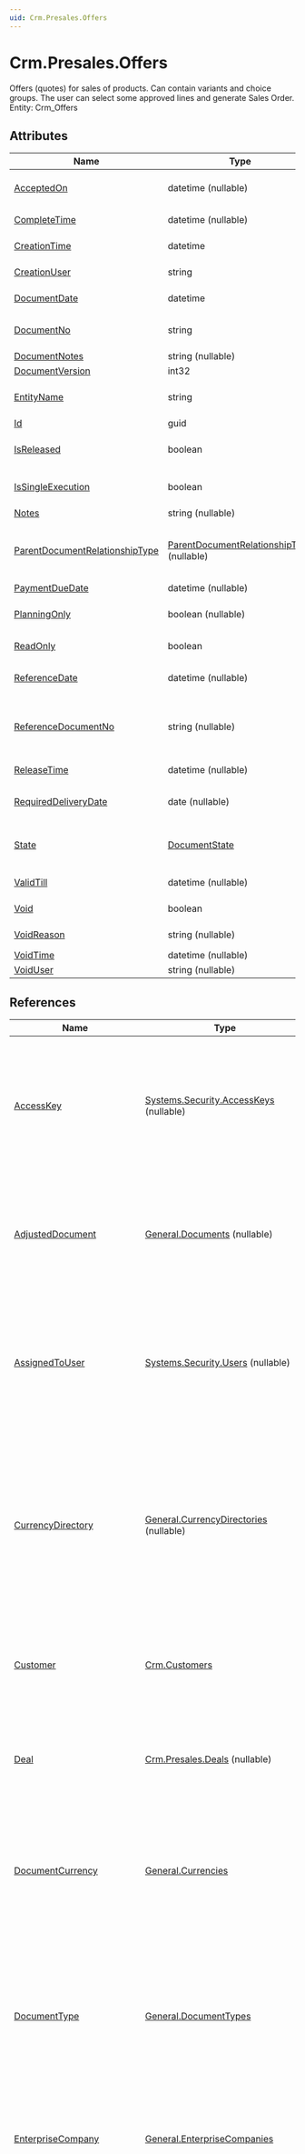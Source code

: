 ```yaml
---
uid: Crm.Presales.Offers
---
```

# Crm.Presales.Offers

Offers (quotes) for sales of products. Can contain variants and choice groups. The user can select some approved lines and generate Sales Order. Entity: Crm_Offers

## Attributes

| Name | Type | Description |
| ---- | ---- | --- |
| [AcceptedOn](Crm.Presales.Offers.md#acceptedon) | datetime (nullable) | The date on which the customer accepted the offer. null if the offer is not yet accepted or the date is unknown. 
| [CompleteTime](Crm.Presales.Offers.md#completetime) | datetime (nullable) | Exact time, when the document was last completed[Filter(ge;le)] 
| [CreationTime](Crm.Presales.Offers.md#creationtime) | datetime | Date/Time when the document was created [Required][Filter(ge;le)] 
| [CreationUser](Crm.Presales.Offers.md#creationuser) | string | The login name of the user, who created the document [Required][Filter(like)] 
| [DocumentDate](Crm.Presales.Offers.md#documentdate) | datetime | The date on which the document was issued [Required][Filter(eq;ge;le)][ORD] 
| [DocumentNo](Crm.Presales.Offers.md#documentno) | string | Document number, unique within Document_Type_Id [Required][Filter(eq;like)][ORD] 
| [DocumentNotes](Crm.Presales.Offers.md#documentnotes) | string (nullable) | Notes for this Document 
| [DocumentVersion](Crm.Presales.Offers.md#documentversion) | int32 | [Filter(eq;ge;le)] 
| [EntityName](Crm.Presales.Offers.md#entityname) | string | The entity name of the document equal to the entity name of the document type.[Filter(eq)] [ORD] 
| [Id](Crm.Presales.Offers.md#id) | guid |  
| [IsReleased](Crm.Presales.Offers.md#isreleased) | boolean | True if the document is not void and its state is released or greater. [Required] [Default(false)] [Filter(eq)] [ReadOnly] 
| [IsSingleExecution](Crm.Presales.Offers.md#issingleexecution) | boolean | Specifies whether the document is a single execution of its order document. [Required] [Default(false)] [Filter(eq)] [ReadOnly] 
| [Notes](Crm.Presales.Offers.md#notes) | string (nullable) | Notes for this Offer. 
| [ParentDocumentRelationshipType](Crm.Presales.Offers.md#parentdocumentrelationshiptype) | [ParentDocumentRelationshipType](Crm.Presales.Offers.md#parentdocumentrelationshiptype) (nullable) | Type of relationship between the current document and the parent document(s). Affects the constraints for execution/completion for the documents. Possible values: 'S' = 'Subtask', 'N' = 'Next task'. 
| [PaymentDueDate](Crm.Presales.Offers.md#paymentduedate) | datetime (nullable) | The last term for payment. 
| [PlanningOnly](Crm.Presales.Offers.md#planningonly) | boolean (nullable) | Indicates that the document is used only for planning (and as consequence its state cannot be greater than Planned) [Required] 
| [ReadOnly](Crm.Presales.Offers.md#readonly) | boolean | True - the document is read only; false - the document is not read only [Required] 
| [ReferenceDate](Crm.Presales.Offers.md#referencedate) | datetime (nullable) | The date to which this document refers, i.e. when the action really occurred. If null, Document_Date is taken [Filter(ge;le)] 
| [ReferenceDocumentNo](Crm.Presales.Offers.md#referencedocumentno) | string (nullable) | The number of the document (issued by the other party), which was the reason for the creation of the current document. The numebr should be unique within the party documents [Filter(eq;like)] 
| [ReleaseTime](Crm.Presales.Offers.md#releasetime) | datetime (nullable) | Exact time, when the document was first released [Filter(ge;le)] 
| [RequiredDeliveryDate](Crm.Presales.Offers.md#requireddeliverydate) | date (nullable) | When not null, specifies required delivery date for all offer lines. When the lines contain different delivery dates, this is null. 
| [State](Crm.Presales.Offers.md#state) | [DocumentState](Crm.Presales.Offers.md#state) | 0=New;5=Corrective;10=Computer Planned;20=Human Planned;30=Released;40=Completed;50=Closed [Required][Filter(eq;ge;le)] 
| [ValidTill](Crm.Presales.Offers.md#validtill) | datetime (nullable) | Last date when the offer is valid. null means the offer has no specific validity date. [Filter(ge;le)] 
| [Void](Crm.Presales.Offers.md#void) | boolean | True if the document is null and void [Required][Filter(eq)] 
| [VoidReason](Crm.Presales.Offers.md#voidreason) | string (nullable) | Reason for voiding the document, entered by the user 
| [VoidTime](Crm.Presales.Offers.md#voidtime) | datetime (nullable) | Date/time when the document has become void 
| [VoidUser](Crm.Presales.Offers.md#voiduser) | string (nullable) | The user who voided the document 

## References

| Name | Type | Description |
| ---- | ---- | --- |
| [AccessKey](Crm.Presales.Offers.md#accesskey) | [Systems.Security.AccessKeys](Systems.Security.AccessKeys.md) (nullable) | The access key, containing the user permissions for this document. null means that all users have unlimited permissions |
| [AdjustedDocument](Crm.Presales.Offers.md#adjusteddocument) | [General.Documents](General.Documents.md) (nullable) | The primary document, which the current document adjusts. null when this is not an adjustment document |
| [AssignedToUser](Crm.Presales.Offers.md#assignedtouser) | [Systems.Security.Users](Systems.Security.Users.md) (nullable) | The user to which this document is assigned for handling. null means that the document is not assigned to specific user |
| [CurrencyDirectory](Crm.Presales.Offers.md#currencydirectory) | [General.CurrencyDirectories](General.CurrencyDirectories.md) (nullable) | The currency directory, containing all the convertion rates, used by the document. null means that the document does not need currency convertions |
| [Customer](Crm.Presales.Offers.md#customer) | [Crm.Customers](Crm.Customers.md) | The customer to which the products are offered. [Required] [Filter(multi eq)] |
| [Deal](Crm.Presales.Offers.md#deal) | [Crm.Presales.Deals](Crm.Presales.Deals.md) (nullable) | The opportunity (deal) on which this offer is based. [Filter(multi eq)] |
| [DocumentCurrency](Crm.Presales.Offers.md#documentcurrency) | [General.Currencies](General.Currencies.md) | The currency in which the document is issued. All amounts are in this currency. [Required] [Filter(multi eq)] |
| [DocumentType](Crm.Presales.Offers.md#documenttype) | [General.DocumentTypes](General.DocumentTypes.md) | The user defined type of the document. Determines document behaviour, properties, additional amounts, validation, generations, etc. [Required] |
| [EnterpriseCompany](Crm.Presales.Offers.md#enterprisecompany) | [General.EnterpriseCompanies](General.EnterpriseCompanies.md) | The enterprise company which issued the document [Required] |
| [EnterpriseCompanyLocation](Crm.Presales.Offers.md#enterprisecompanylocation) | [General.Contacts.CompanyLocations](General.Contacts.CompanyLocations.md) (nullable) | The enterprise company location which issued the document. null means that there is only one location within the enterprise company and locations are not used |
| [FromCompanyDivision](Crm.Presales.Offers.md#fromcompanydivision) | [General.Contacts.CompanyDivisions](General.Contacts.CompanyDivisions.md) (nullable) | The division of the company, issuing the document. null when the document is not issued by any specific division |
| [FromParty](Crm.Presales.Offers.md#fromparty) | [General.Contacts.Parties](General.Contacts.Parties.md) | The party which issued the document [Required] |
| [MasterDocument](Crm.Presales.Offers.md#masterdocument) | [General.Documents](General.Documents.md) | In a multi-document tree, this is the root document, that created the whole tree. If this is the root it is equal to Id [Required] |
| [Parent](Crm.Presales.Offers.md#parent) | [General.Documents](General.Documents.md) (nullable) | In a multi-document tree, this is the direct parent document. If this is the root it is null |
| [PaymentType](Crm.Presales.Offers.md#paymenttype) | [Finance.Payments.PaymentTypes](Finance.Payments.PaymentTypes.md) (nullable) | Way of payment. null means that no specific way of payment was offered. [Filter(multi eq)] |
| [PriceList](Crm.Presales.Offers.md#pricelist) | [Crm.PriceLists](Crm.PriceLists.md) (nullable) | The price list, based on which the prices are selected. Initially copied from the definition of the Customer. [Filter(multi eq)] |
| [PrimeCauseDocument](Crm.Presales.Offers.md#primecausedocument) | [General.Documents](General.Documents.md) (nullable) | The document that is the prime cause for creation of the current document |
| [RecipientPerson](Crm.Presales.Offers.md#recipientperson) | [General.Contacts.Persons](General.Contacts.Persons.md) (nullable) | The offer recipient. It should be employee of the customer. null means that there is no default recipient or he/she is unknown. [Filter(multi eq)] |
| [ResponsiblePerson](Crm.Presales.Offers.md#responsibleperson) | [General.Contacts.Persons](General.Contacts.Persons.md) (nullable) | The person that is responsible for this order or transaction. It could be the sales person, the orderer, etc. |
| [ReverseOfDocument](Crm.Presales.Offers.md#reverseofdocument) | [General.Documents](General.Documents.md) (nullable) | The document which the current document is reverse of |
| [SalesPerson](Crm.Presales.Offers.md#salesperson) | [Crm.SalesPersons](Crm.SalesPersons.md) (nullable) | Responsible sales person. null when no sales person was assigned. [Filter(multi eq)] |
| [Sequence](Crm.Presales.Offers.md#sequence) | [General.Sequences](General.Sequences.md) (nullable) | The sequence that will be used to give new numbers to the documents of this type |
| [ShipToCustomer](Crm.Presales.Offers.md#shiptocustomer) | [Crm.Customers](Crm.Customers.md) (nullable) | The customer to whom to ship the sales order. Usually it is a customer entry for a sub-party of the primary customer. [Filter(multi eq)] |
| [Store](Crm.Presales.Offers.md#store) | [Logistics.Inventory.Stores](Logistics.Inventory.Stores.md) (nullable) | The store, from which the products will be sold. When null, the store is unknown or N/A. [Filter(multi eq)] |
| [ToCompanyDivision](Crm.Presales.Offers.md#tocompanydivision) | [General.Contacts.CompanyDivisions](General.Contacts.CompanyDivisions.md) | The division of the company, receiving the document. null when the document is not received by any specific division |
| [ToParty](Crm.Presales.Offers.md#toparty) | [General.Contacts.Parties](General.Contacts.Parties.md) (nullable) | The party which should receive the document |
| [UserStatus](Crm.Presales.Offers.md#userstatus) | [General.DocumentTypeUserStatuses](General.DocumentTypeUserStatuses.md) (nullable) | The user status of this document if applicable for this document type. null means unknown or not yet set |

## Child Collections

| Name | Type | Description |
| ---- | ---- | --- |
| Comments | [General.DocumentComments](General.DocumentComments.md) | List of [DocumentComment](General.DocumentComments.md) child objects, based on the [DocumentComment.Document](General.DocumentComments.md#document) back reference 
| DistributedAmounts | [General.DocumentDistributedAmounts](General.DocumentDistributedAmounts.md) | List of [DocumentDistributedAmount](General.DocumentDistributedAmounts.md) child objects, based on the [DocumentDistributedAmount.Document](General.DocumentDistributedAmounts.md#document) back reference 
| DocumentAmounts | [General.DocumentAmounts](General.DocumentAmounts.md) | List of [DocumentAmount](General.DocumentAmounts.md) child objects, based on the [DocumentAmount.Document](General.DocumentAmounts.md#document) back reference 
| FileAttachments | [General.DocumentFileAttachments](General.DocumentFileAttachments.md) | List of [DocumentFileAttachment](General.DocumentFileAttachments.md) child objects, based on the [DocumentFileAttachment.Document](General.DocumentFileAttachments.md#document) back reference 
| LineAmounts | [General.DocumentLineAmounts](General.DocumentLineAmounts.md) | List of [DocumentLineAmount](General.DocumentLineAmounts.md) child objects, based on the [DocumentLineAmount.Document](General.DocumentLineAmounts.md#document) back reference 
| Lines | [Crm.Presales.OfferLines](Crm.Presales.OfferLines.md) | List of [OfferLine](Crm.Presales.OfferLines.md) child objects, based on the [Crm.Presales.OfferLine.Offer](Crm.Presales.OfferLines.md#offer) back reference 
| Prints | [General.DocumentPrints](General.DocumentPrints.md) | List of [DocumentPrint](General.DocumentPrints.md) child objects, based on the [DocumentPrint.Document](General.DocumentPrints.md#document) back reference 
| StateChanges | [General.DocumentStateChanges](General.DocumentStateChanges.md) | List of [DocumentStateChange](General.DocumentStateChanges.md) child objects, based on the [DocumentStateChange.Document](General.DocumentStateChanges.md#document) back reference 
| Versions | [General.DocumentVersions](General.DocumentVersions.md) | List of [DocumentVersion](General.Documents.md#documentversion) child objects, based on the [DocumentVersion.Document](General.DocumentVersions.md#document) back reference 


## Attribute Details

### AcceptedOn

> The date on which the customer accepted the offer. null if the offer is not yet accepted or the date is unknown.

_Type_: **datetime (nullable)**  
_Supported Filters_: **NotFilterable**  
_Supports Order By_: **False**  

### CompleteTime

> Exact time, when the document was last completed[Filter(ge;le)]

_Type_: **datetime (nullable)**  
_Supported Filters_: **GreaterThanOrLessThan**  
_Supports Order By_: **False**  

### CreationTime

> Date/Time when the document was created [Required][Filter(ge;le)]

_Type_: **datetime**  
_Supported Filters_: **GreaterThanOrLessThan**  
_Supports Order By_: **False**  
_Default Value_: **CurrentDateTime**  

### CreationUser

> The login name of the user, who created the document [Required][Filter(like)]

_Type_: **string**  
_Supported Filters_: **Like**  
_Supports Order By_: **False**  

### DocumentDate

> The date on which the document was issued [Required][Filter(eq;ge;le)][ORD]

_Type_: **datetime**  
_Supported Filters_: **Equals, GreaterThanOrLessThan**  
_Supports Order By_: **True**  
_Default Value_: **CurrentDate**  

### DocumentNo

> Document number, unique within Document_Type_Id [Required][Filter(eq;like)][ORD]

_Type_: **string**  
_Supported Filters_: **Equals, Like**  
_Supports Order By_: **True**  

### DocumentNotes

> Notes for this Document

_Type_: **string (nullable)**  
_Supported Filters_: **NotFilterable**  
_Supports Order By_: **False**  

### DocumentVersion

> [Filter(eq;ge;le)]

_Type_: **int32**  
_Supported Filters_: **Equals, GreaterThanOrLessThan**  
_Supports Order By_: **False**  
_Default Value_: **1**  

### EntityName

> The entity name of the document equal to the entity name of the document type.[Filter(eq)] [ORD]

_Type_: **string**  
_Supported Filters_: **Equals**  
_Supports Order By_: **True**  

### Id

_Type_: **guid**  
_Supported Filters_: **Equals, EqualsIn**  
_Default Value_: **NewGuid**  

### IsReleased

> True if the document is not void and its state is released or greater. [Required] [Default(false)] [Filter(eq)] [ReadOnly]

_Type_: **boolean**  
_Supported Filters_: **Equals**  
_Supports Order By_: **False**  
_Default Value_: **False**  

### IsSingleExecution

> Specifies whether the document is a single execution of its order document. [Required] [Default(false)] [Filter(eq)] [ReadOnly]

_Type_: **boolean**  
_Supported Filters_: **Equals**  
_Supports Order By_: **False**  
_Default Value_: **False**  

### Notes

> Notes for this Offer.

_Type_: **string (nullable)**  
_Supported Filters_: **NotFilterable**  
_Supports Order By_: **False**  

### ParentDocumentRelationshipType

> Type of relationship between the current document and the parent document(s). Affects the constraints for execution/completion for the documents. Possible values: 'S' = 'Subtask', 'N' = 'Next task'.

_Type_: **[ParentDocumentRelationshipType](Crm.Presales.Offers.md#parentdocumentrelationshiptype) (nullable)**  
Relationship between parent and child documents  
_Allowed Values (General.ParentDocumentRelationshipType Enum Members)_  

| Value | Description |
| ---- | --- |
| Subtask | The child document is a sub-task of the parent document. (Complete child to complete parent) <br /> _Database Value:_ 'S' <br /> _Model Value:_ 0 <br /> _Domain API Value:_ 'Subtask' |
| NextTask | The child document is next task of the parent document. (Complete parent to complete child) <br /> _Database Value:_ 'N' <br /> _Model Value:_ 1 <br /> _Domain API Value:_ 'NextTask' |

_Supported Filters_: **NotFilterable**  
_Supports Order By_: **False**  

### PaymentDueDate

> The last term for payment.

_Type_: **datetime (nullable)**  
_Supported Filters_: **NotFilterable**  
_Supports Order By_: **False**  

_Front-End Recalc Expressions:_  
`obj.DocumentDate.AddDays(Convert(IIF((obj.ShipToCustomer.DefaultPaymentTermDays != 0), obj.ShipToCustomer.DefaultPaymentTermDays, obj.Customer.DefaultPaymentTermDays), Double))`
### PlanningOnly

> Indicates that the document is used only for planning (and as consequence its state cannot be greater than Planned) [Required]

_Type_: **boolean (nullable)**  
_Supported Filters_: **NotFilterable**  
_Supports Order By_: **False**  
_Default Value_: **False**  

### ReadOnly

> True - the document is read only; false - the document is not read only [Required]

_Type_: **boolean**  
_Supported Filters_: **NotFilterable**  
_Supports Order By_: **False**  
_Default Value_: **False**  

### ReferenceDate

> The date to which this document refers, i.e. when the action really occurred. If null, Document_Date is taken [Filter(ge;le)]

_Type_: **datetime (nullable)**  
_Supported Filters_: **GreaterThanOrLessThan**  
_Supports Order By_: **False**  

### ReferenceDocumentNo

> The number of the document (issued by the other party), which was the reason for the creation of the current document. The numebr should be unique within the party documents [Filter(eq;like)]

_Type_: **string (nullable)**  
_Supported Filters_: **Equals, Like**  
_Supports Order By_: **False**  

### ReleaseTime

> Exact time, when the document was first released [Filter(ge;le)]

_Type_: **datetime (nullable)**  
_Supported Filters_: **GreaterThanOrLessThan**  
_Supports Order By_: **False**  

### RequiredDeliveryDate

> When not null, specifies required delivery date for all offer lines. When the lines contain different delivery dates, this is null.

_Type_: **date (nullable)**  
_Supported Filters_: **NotFilterable**  
_Supports Order By_: **False**  

_Front-End Recalc Expressions:_  
`obj.DocumentDate.AddDays(Convert(IIF((obj.ShipToCustomer.DefaultDeliveryTermDays != 0), obj.ShipToCustomer.DefaultDeliveryTermDays, obj.Customer.DefaultDeliveryTermDays), Double))`
`obj.Lines.Select(c => OfferLinesRepository.RequiredDeliveryDateAttribute.GetUntypedValue(c, False)).Distinct().OnlyIfSingle()`
### State

> 0=New;5=Corrective;10=Computer Planned;20=Human Planned;30=Released;40=Completed;50=Closed [Required][Filter(eq;ge;le)]

_Type_: **[DocumentState](Crm.Presales.Offers.md#state)**  
Enumeration of document system states  
_Allowed Values (General.DocumentState Enum Members)_  

| Value | Description |
| ---- | --- |
| New | New document, just created. Can be edited. (Stored as 0). <br /> _Database Value:_ 0 <br /> _Model Value:_ 0 <br /> _Domain API Value:_ 'New' |
| Adjustment | Document which adjusts other released documents. (Stored as 5). <br /> _Database Value:_ 5 <br /> _Model Value:_ 5 <br /> _Domain API Value:_ 'Adjustment' |
| Planned | Planned by the system for future releasing. (Stored as 10). <br /> _Database Value:_ 10 <br /> _Model Value:_ 10 <br /> _Domain API Value:_ 'Planned' |
| FirmPlanned | Planned by operator for future releasing. (Stored as 20). <br /> _Database Value:_ 20 <br /> _Model Value:_ 20 <br /> _Domain API Value:_ 'FirmPlanned' |
| Released | Released document. Changes can be applied only through adjustment documents. (Stored as 30). <br /> _Database Value:_ 30 <br /> _Model Value:_ 30 <br /> _Domain API Value:_ 'Released' |
| Completed | Work has completed. (Stored as 40). <br /> _Database Value:_ 40 <br /> _Model Value:_ 40 <br /> _Domain API Value:_ 'Completed' |
| Closed | The document is audited and closed. Adjustments are not allowed, but reopening is allowed. (Stored as 50). <br /> _Database Value:_ 50 <br /> _Model Value:_ 50 <br /> _Domain API Value:_ 'Closed' |

_Supported Filters_: **Equals, GreaterThanOrLessThan, EqualsIn**  
_Supports Order By_: **False**  
_Default Value_: **0**  

### ValidTill

> Last date when the offer is valid. null means the offer has no specific validity date. [Filter(ge;le)]

_Type_: **datetime (nullable)**  
_Supported Filters_: **GreaterThanOrLessThan**  
_Supports Order By_: **False**  

### Void

> True if the document is null and void [Required][Filter(eq)]

_Type_: **boolean**  
_Supported Filters_: **Equals**  
_Supports Order By_: **False**  
_Default Value_: **False**  

### VoidReason

> Reason for voiding the document, entered by the user

_Type_: **string (nullable)**  
_Supported Filters_: **NotFilterable**  
_Supports Order By_: **False**  

### VoidTime

> Date/time when the document has become void

_Type_: **datetime (nullable)**  
_Supported Filters_: **NotFilterable**  
_Supports Order By_: **False**  

### VoidUser

> The user who voided the document

_Type_: **string (nullable)**  
_Supported Filters_: **NotFilterable**  
_Supports Order By_: **False**  


## Reference Details

### AccessKey

> The access key, containing the user permissions for this document. null means that all users have unlimited permissions

_Type_: **[Systems.Security.AccessKeys](Systems.Security.AccessKeys.md) (nullable)**  
_Supported Filters_: **Equals, EqualsIn**  

### AdjustedDocument

> The primary document, which the current document adjusts. null when this is not an adjustment document

_Type_: **[General.Documents](General.Documents.md) (nullable)**  
_Supported Filters_: **Equals, EqualsIn**  

### AssignedToUser

> The user to which this document is assigned for handling. null means that the document is not assigned to specific user

_Type_: **[Systems.Security.Users](Systems.Security.Users.md) (nullable)**  
_Supported Filters_: **Equals, EqualsIn**  

### CurrencyDirectory

> The currency directory, containing all the convertion rates, used by the document. null means that the document does not need currency convertions

_Type_: **[General.CurrencyDirectories](General.CurrencyDirectories.md) (nullable)**  
_Supported Filters_: **Equals, EqualsIn**  

### Customer

> The customer to which the products are offered. [Required] [Filter(multi eq)]

_Type_: **[Crm.Customers](Crm.Customers.md)**  
_Supported Filters_: **Equals, EqualsIn**  

### Deal

> The opportunity (deal) on which this offer is based. [Filter(multi eq)]

_Type_: **[Crm.Presales.Deals](Crm.Presales.Deals.md) (nullable)**  
_Supported Filters_: **Equals, EqualsIn**  

### DocumentCurrency

> The currency in which the document is issued. All amounts are in this currency. [Required] [Filter(multi eq)]

_Type_: **[General.Currencies](General.Currencies.md)**  
_Supported Filters_: **Equals, EqualsIn**  

_Back-End Default Expression:_  
`obj.ShipToCustomer.DefaultCurrency.IfNullThen(obj.Customer.DefaultCurrency).IfNullThen(obj.DocumentCurrency).IfNullThen(obj.EnterpriseCompany.BaseCurrency)`

_Front-End Recalc Expressions:_  
`obj.ShipToCustomer.DefaultCurrency.IfNullThen(obj.Customer.DefaultCurrency).IfNullThen(obj.DocumentCurrency).IfNullThen(obj.EnterpriseCompany.BaseCurrency)`
### DocumentType

> The user defined type of the document. Determines document behaviour, properties, additional amounts, validation, generations, etc. [Required]

_Type_: **[General.DocumentTypes](General.DocumentTypes.md)**  
_Supported Filters_: **Equals, EqualsIn**  

### EnterpriseCompany

> The enterprise company which issued the document [Required]

_Type_: **[General.EnterpriseCompanies](General.EnterpriseCompanies.md)**  
_Supported Filters_: **Equals, EqualsIn**  

### EnterpriseCompanyLocation

> The enterprise company location which issued the document. null means that there is only one location within the enterprise company and locations are not used

_Type_: **[General.Contacts.CompanyLocations](General.Contacts.CompanyLocations.md) (nullable)**  
_Supported Filters_: **Equals, EqualsIn**  

### FromCompanyDivision

> The division of the company, issuing the document. null when the document is not issued by any specific division

_Type_: **[General.Contacts.CompanyDivisions](General.Contacts.CompanyDivisions.md) (nullable)**  
_Supported Filters_: **Equals, EqualsIn**  

### FromParty

> The party which issued the document [Required]

_Type_: **[General.Contacts.Parties](General.Contacts.Parties.md)**  
_Supported Filters_: **Equals, EqualsIn**  

### MasterDocument

> In a multi-document tree, this is the root document, that created the whole tree. If this is the root it is equal to Id [Required]

_Type_: **[General.Documents](General.Documents.md)**  
_Supported Filters_: **Equals, EqualsIn**  

### Parent

> In a multi-document tree, this is the direct parent document. If this is the root it is null

_Type_: **[General.Documents](General.Documents.md) (nullable)**  
_Supported Filters_: **Equals, EqualsIn**  

### PaymentType

> Way of payment. null means that no specific way of payment was offered. [Filter(multi eq)]

_Type_: **[Finance.Payments.PaymentTypes](Finance.Payments.PaymentTypes.md) (nullable)**  
_Supported Filters_: **Equals, EqualsIn**  

_Front-End Recalc Expressions:_  
`obj.ShipToCustomer.DefaultPaymentType.IfNullThen(obj.Customer.DefaultPaymentType).IfNullThen(obj.PaymentType)`
### PriceList

> The price list, based on which the prices are selected. Initially copied from the definition of the Customer. [Filter(multi eq)]

_Type_: **[Crm.PriceLists](Crm.PriceLists.md) (nullable)**  
_Supported Filters_: **Equals, EqualsIn**  

### PrimeCauseDocument

> The document that is the prime cause for creation of the current document

_Type_: **[General.Documents](General.Documents.md) (nullable)**  
_Supported Filters_: **EqualsIn**  

### RecipientPerson

> The offer recipient. It should be employee of the customer. null means that there is no default recipient or he/she is unknown. [Filter(multi eq)]

_Type_: **[General.Contacts.Persons](General.Contacts.Persons.md) (nullable)**  
_Supported Filters_: **Equals, EqualsIn**  

### ResponsiblePerson

> The person that is responsible for this order or transaction. It could be the sales person, the orderer, etc.

_Type_: **[General.Contacts.Persons](General.Contacts.Persons.md) (nullable)**  
_Supported Filters_: **EqualsIn**  

### ReverseOfDocument

> The document which the current document is reverse of

_Type_: **[General.Documents](General.Documents.md) (nullable)**  
_Supported Filters_: **EqualsIn**  

### SalesPerson

> Responsible sales person. null when no sales person was assigned. [Filter(multi eq)]

_Type_: **[Crm.SalesPersons](Crm.SalesPersons.md) (nullable)**  
_Supported Filters_: **Equals, EqualsIn**  

_Front-End Recalc Expressions:_  
`DetermineSalesPerson(obj.Transaction, obj.EnterpriseCompany, new [] {obj.Customer, obj.ShipToCustomer})`
### Sequence

> The sequence that will be used to give new numbers to the documents of this type

_Type_: **[General.Sequences](General.Sequences.md) (nullable)**  
_Supported Filters_: **EqualsIn**  

### ShipToCustomer

> The customer to whom to ship the sales order. Usually it is a customer entry for a sub-party of the primary customer. [Filter(multi eq)]

_Type_: **[Crm.Customers](Crm.Customers.md) (nullable)**  
_Supported Filters_: **Equals, EqualsIn**  

_Front-End Recalc Expressions:_  
`DetermineShipToCustomer(obj.Transaction, obj.EnterpriseCompany, obj.EnterpriseCompanyLocation, obj.Customer)`
### Store

> The store, from which the products will be sold. When null, the store is unknown or N/A. [Filter(multi eq)]

_Type_: **[Logistics.Inventory.Stores](Logistics.Inventory.Stores.md) (nullable)**  
_Supported Filters_: **Equals, EqualsIn**  

### ToCompanyDivision

> The division of the company, receiving the document. null when the document is not received by any specific division

_Type_: **[General.Contacts.CompanyDivisions](General.Contacts.CompanyDivisions.md)**  
_Supported Filters_: **NotFilterable**  

### ToParty

> The party which should receive the document

_Type_: **[General.Contacts.Parties](General.Contacts.Parties.md) (nullable)**  
_Supported Filters_: **EqualsIn**  

### UserStatus

> The user status of this document if applicable for this document type. null means unknown or not yet set

_Type_: **[General.DocumentTypeUserStatuses](General.DocumentTypeUserStatuses.md) (nullable)**  
_Supported Filters_: **EqualsIn**  



## Business Rules

[!list erp.entity=Crm.Presales.Offers erp.type=business-rule default-text="None"]

## Front-End Business Rules

[!list erp.entity=Crm.Presales.Offers erp.type=front-end-business-rule default-text="None"]

## Generations

[!list erp.entity=Crm.Presales.Offers erp.type=generation default-text="None"]

## API

Domain API Query:
<https://demodb.my.erp.net/api/domain/odata/Crm_Presales_Offers?$top=10>

Domain API Query Builder:
<https://demodb.my.erp.net/api/domain/querybuilder#Crm_Presales_Offers?$top=10>

